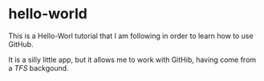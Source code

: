 # hello-world
This is a Hello-Worl tutorial that I am following in order to learn how to use GitHub.

It is a silly little app, but it allows me to work with GitHib, having come from a *TFS* backgound.
